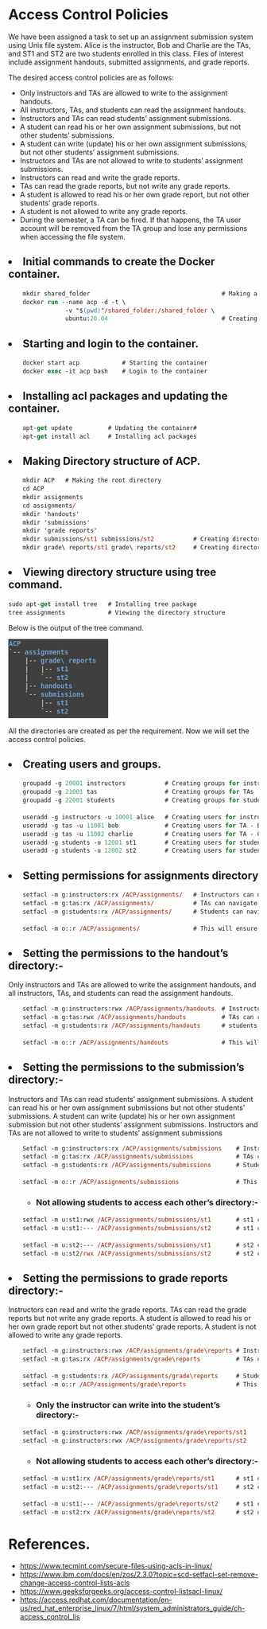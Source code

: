 # Access Control Policies

We have been assigned a task to set up an assignment submission system using Unix file system. Alice is the instructor, Bob and Charlie are the TAs, and ST1 and ST2 are two students enrolled in this class. Files of interest include assignment handouts, submitted assignments, and grade reports.  
   
The desired access control policies are as follows:
* Only instructors and TAs are allowed to write to the assignment handouts.
* All instructors, TAs, and students can read the assignment handouts.
* Instructors and TAs can read students’ assignment submissions.
* A student can read his or her own assignment submissions, but not other students’ submissions.
* A student can write (update) his or her own assignment submissions, but not other students’ assignment submissions.
* Instructors and TAs are not allowed to write to students’ assignment submissions.
* Instructors can read and write the grade reports.
* TAs can read the grade reports, but not write any grade reports.
* A student is allowed to read his or her own grade report, but not other students’ grade reports.
* A student is not allowed to write any grade reports.
* During the semester, a TA can be fired. If that happens, the TA user account will be removed from the TA group and lose any permissions when accessing the file system.

## <li> Initial commands to create the Docker container.
```ps 
    mkdir shared_folder                                     # Making a shared folder to share between host and container.
    docker run --name acp -d -t \   
                -v "$(pwd)"/shared_folder:/shared_folder \
                ubuntu:20.04                                # Creating the container.
```

## <li> Starting and login to the container.
```ps 
    docker start acp            # Starting the container
    docker exec -it acp bash    # Login to the container
``` 

## <li>Installing acl packages and updating the container.
```ps
    apt-get update          # Updating the container#  
    apt-get install acl     # Installing acl packages
```

## <li>Making Directory structure of ACP.
```ps
    mkdir ACP   # Making the root directory
    cd ACP
    mkdir assignments   
    cd assignments/
    mkdir 'handouts'
    mkdir 'submissions'
    mkdir 'grade reports'
    mkdir submissions/st1 submissions/st2           # Creating directories for students submissions
    mkdir grade\ reports/st1 grade\ reports/st2     # Creating directories for students grade reports
```

## <li>Viewing directory structure using tree command.
```ps
sudo apt-get install tree   # Installing tree package
tree assignments            # Viewing the directory structure
```
Below is the output of the tree command.

![image](directory%20structure.png)

All the directories are created as per the requirement. Now we will set the access control policies.

## <li>Creating users and groups.
```ps
    groupadd -g 20001 instructors           # Creating groups for instructors
    groupadd -g 21001 tas                   # Creating groups for TAs
    groupadd -g 22001 students              # Creating groups for students

    useradd -g instructors -u 10001 alice   # Creating users for instructor - Alice
    useradd -g tas -u 11001 bob             # Creating users for TA - Bob
    useradd -g tas -u 11002 charlie         # Creating users for TA - Charlie
    useradd -g students -u 12001 st1        # Creating users for student - ST1
    useradd -g students -u 12002 st2        # Creating users for student - ST2
```

## <li>Setting permissions for assignments directory
```ps
    setfacl -m g:instructors:rx /ACP/assignments/   # Instructors can navigate to the assignments directory
    setfacl -m g:tas:rx /ACP/assignments/           # TAs can navigate to the assignments directory
    setfacl -m g:students:rx /ACP/assignments/      # Students can navigate to the assignments directory

    setfacl -m o::r /ACP/assignments/               # This will ensure anyone else is not able to access the directory.
```

## <li>Setting the permissions to the handout’s directory:-
Only instructors and TAs are allowed to write the assignment handouts, and all instructors, TAs, and students can read the assignment handouts.

```ps
    setfacl -m g:instructors:rwx /ACP/assignments/handouts  # Instructor can read and write to the handouts directory
    setfacl -m g:tas:rwx /ACP/assignments/handouts          # TAs can read and write to the handouts directory
    setfacl -m g:students:rx /ACP/assignments/handouts      # students can only read the handouts directory
    
    setfacl -m o::r /ACP/assignments/handouts               # This will ensure anyone else is not able to access the directory.
```

## <li> Setting the permissions to the submission’s directory:-

Instructors and TAs can read students’ assignment submissions. A student can read his or her 
own assignment submissions but not other students’ submissions. A student can write (update) 
his or her own assignment submission but not other students’ assignment submissions.
Instructors and TAs are not allowed to write to students’ assignment submissions

```ps
    Setfacl -m g:instructors:rx /ACP/assignments/submissions    # Instructors can read students’ assignment submissions.
    setfacl -m g:tas:rx /ACP/assignments/submissions            # TAs can read students’ assignment submissions.
    setfacl -m g:students:rx /ACP/assignments/submissions       # Students can navigate to submissions folder but cannot create a new directory within it.
    
    setfacl -m o::r /ACP/assignments/submissions                # This will ensure anyone else is not able to access the directory.
```
### <ul><ul><li> Not allowing students to access each other’s directory:-
```ps
    setfacl -m u:st1:rwx /ACP/assignments/submissions/st1       # st1 can read and write to his own directory
    setfacl -m u:st1:--- /ACP/assignments/submissions/st2       # st1 cannot access st2’s directory
    
    setfacl -m u:st2:--- /ACP/assignments/submissions/st1       # st2 cannot access st1’s directory
    setfacl -m u:st2/rwx /ACP/assignments/submissions/st2       # st2 can read and write to his own directory
```
## <li>Setting the permissions to grade reports directory:-

Instructors can read and write the grade reports. TAs can read the grade reports but not write 
any grade reports. A student is allowed to read his or her own grade report but not other students’ grade reports. A student is not allowed to write any grade reports.

```ps
    setfacl -m g:instructors:rwx /ACP/assignments/grade\reports # Instructors can read and write the grade reports.
    setfacl -m g:tas:rx /ACP/assignments/grade\reports          # TAs can read the grade reports but not write any grade reports.
    
    setfacl -m g:students:rx /ACP/assignments/grade\reports     # Students can read their own grade reports but not other students’ grade reports.
    setfacl -m o::r /ACP/assignments/grade\reports              # This will ensure anyone else is not able to access the directory.
```
### <ul><ul><li>Only the instructor can write into the student’s directory:-
```ps
    setfacl -m g:instructors:rwx /ACP/assignments/grade\reports/st1     # Instructors can read and write the grade reports.
    setfacl -m g:instructors:rwx /ACP/assignments/grade\reports/st2     # Instructors can read and write the grade reports.
```

### <ul><ul><li> Not allowing students to access each other’s directory:-
```ps  
    setfacl -m u:st1:rx /ACP/assignments/grade\reports/st1      # st1 can read his own grade report
    setfacl -m u:st2:--- /ACP/assignments/grade\reports/st1     # st2 cannot access st1’s directory
    
    setfacl -m u:st1:--- /ACP/assignments/grade\reports/st2     # st1 cannot access st2’s directory
    setfacl -m u:st2:rx /ACP/assignments/grade\reports/st2      # st2 can read his own grade report
```

# References.

* https://www.tecmint.com/secure-files-using-acls-in-linux/ 
* https://www.ibm.com/docs/en/zos/2.3.0?topic=scd-setfacl-set-remove-change-access-control-lists-acls
*  https://www.geeksforgeeks.org/access-control-listsacl-linux/
*  https://access.redhat.com/documentation/en-us/red_hat_enterprise_linux/7/html/system_administrators_guide/ch-access_control_lis